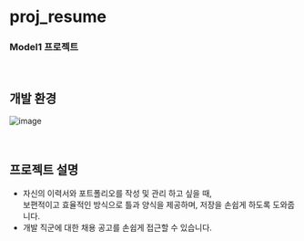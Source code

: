 # proj_resume
### Model1 프로젝트

<br/>

## 개발 환경
![image](https://user-images.githubusercontent.com/48883549/171810356-2071483a-1457-4c93-b4bf-820f975304ac.png)

<br/>

## 프로젝트 설명
- 자신의 이력서와 포트폴리오를 작성 및 관리 하고 싶을 때, <br/>보편적이고 효율적인 방식으로 틀과 양식을 제공하며, 저장을 손쉽게 하도록 도와줍니다.
- 개발 직군에 대한 채용 공고를 손쉽게 접근할 수 있습니다.
